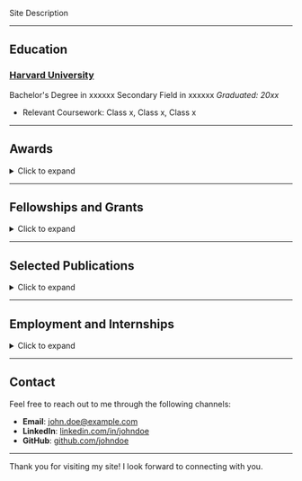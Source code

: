Site Description

---

## Education

### [Harvard University](https://college.harvard.edu)
Bachelor's Degree in xxxxxx
Secondary Field in xxxxxx
*Graduated: 20xx*

- Relevant Coursework: Class x, Class x, Class x

---

## Awards

<details>
  <summary>Click to expand</summary>
  <p>This is the content that will be revealed when you click the summary above. You can include text, images, or other HTML elements here.</p>
</details>

---

## Fellowships and Grants

<details>
  <summary>Click to expand</summary>
  <p>This is the content that will be revealed when you click the summary above. You can include text, images, or other HTML elements here.</p>
</details>

---

## Selected Publications

<details>
  <summary>Click to expand</summary>
  <p>This is the content that will be revealed when you click the summary above. You can include text, images, or other HTML elements here.</p>
</details>

---

## Employment and Internships

<details>
  <summary>Click to expand</summary>
  <p>This is the content that will be revealed when you click the summary above. You can include text, images, or other HTML elements here.</p>
</details>

---

## Contact

Feel free to reach out to me through the following channels:

- **Email**: [john.doe@example.com](mailto:john.doe@example.com)
- **LinkedIn**: [linkedin.com/in/johndoe](https://www.linkedin.com/in/johndoe)
- **GitHub**: [github.com/johndoe](https://github.com/johndoe)

---

Thank you for visiting my site! I look forward to connecting with you.
